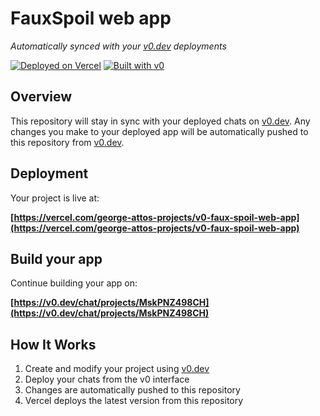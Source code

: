# FauxSpoil web app

*Automatically synced with your [v0.dev](https://v0.dev) deployments*

[![Deployed on Vercel](https://img.shields.io/badge/Deployed%20on-Vercel-black?style=for-the-badge&logo=vercel)](https://vercel.com/george-attos-projects/v0-faux-spoil-web-app)
[![Built with v0](https://img.shields.io/badge/Built%20with-v0.dev-black?style=for-the-badge)](https://v0.dev/chat/projects/MskPNZ498CH)

## Overview

This repository will stay in sync with your deployed chats on [v0.dev](https://v0.dev).
Any changes you make to your deployed app will be automatically pushed to this repository from [v0.dev](https://v0.dev).

## Deployment

Your project is live at:

**[https://vercel.com/george-attos-projects/v0-faux-spoil-web-app](https://vercel.com/george-attos-projects/v0-faux-spoil-web-app)**

## Build your app

Continue building your app on:

**[https://v0.dev/chat/projects/MskPNZ498CH](https://v0.dev/chat/projects/MskPNZ498CH)**

## How It Works

1. Create and modify your project using [v0.dev](https://v0.dev)
2. Deploy your chats from the v0 interface
3. Changes are automatically pushed to this repository
4. Vercel deploys the latest version from this repository